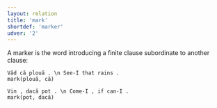 ```yaml
---
layout: relation
title: 'mark'
shortdef: 'marker'
udver: '2'
---
```


A marker is the word introducing a finite clause subordinate to another clause:

~~~sdparse
Văd că plouă . \n See-I that rains .
mark(plouă, că)
~~~

~~~sdparse
Vin , dacă pot . \n Come-I , if can-I .
mark(pot, dacă)
~~~
<!-- Interlanguage links updated Po 11. listopadu 2024, 20:11:00 CET -->
